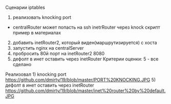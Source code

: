 
Сценарии iptables
1) реализовать knocking port
- centralRouter может попасть на ssh inetrRouter через knock скрипт
пример в материалах
2) добавить inetRouter2, который виден(маршрутизируется) с хоста
3) запустить nginx на centralServer
4) пробросить 80й порт на inetRouter2 8080
5) дефолт в инет оставить через inetRouter
Критерии оценки: 5 - все сделано

Реализовал 1) knocking port https://github.com/dmirty/19/blob/master/PORT%20KNOCKING.JPG
5) дефолт в инет оставить через inetRouter https://github.com/dmirty/19/blob/master/inet%20router%20by%20default.JPG
